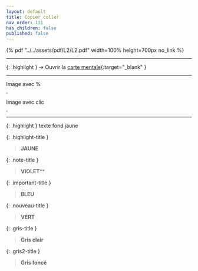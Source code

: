 ```yaml
---
layout: default
title: Copier coller
nav_order: 111
has_children: false
published: false
---
```


{% pdf "../../assets/pdf/L2/L2.pdf" width=100% height=700px no_link %}

---

{: .highlight }
→ Ouvrir la [carte mentale](https://profauda.fr/schemas/cartes/XXX.html){:target="_blank" } 

---
Image avec %

<img src="../../assets/img/nom.png" style="zoom:26%;" />

Image avec clic

<a href="../../assets/img/nom.png" target="_blank"><img src="../../assets/img/nom.png" style="zoom:26%;" /></a>

---

{: .highlight }
texte fond jaune

{: .highlight-title }
> **JAUNE**


{: .note-title }
> **VIOLET****


{: .important-title }
> **BLEU**  

 
{: .nouveau-title }
> **VERT** 


{: .gris-title }
> **Gris clair**

{: .gris2-title }
> **Gris foncé**